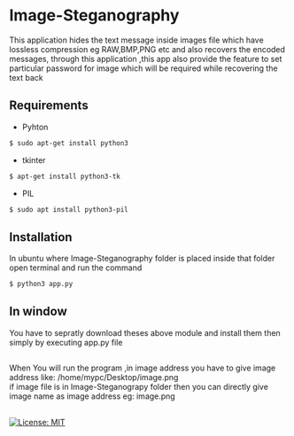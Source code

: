 # Image-Steganography

This application hides the text message inside images file which have lossless  compression eg RAW,BMP,PNG etc and also recovers the encoded  messages, through this application ,this app also provide the feature to set particular password for image which will be required while recovering the text back


 ## Requirements
 * Pyhton
 ```bash
$ sudo apt-get install python3
```
 * tkinter 
 ```bash
 $ apt-get install python3-tk
 ```
 * PIL
 ```bash
 $ sudo apt install python3-pil
 ```
## Installation

In ubuntu where Image-Steganography folder is placed inside that 
folder open terminal and run the command
```bash
$ python3 app.py
```

## In window
You have to sepratly download theses above module and install them then
simply by executing app.py file 

##
When You will run the program ,in image address you have to give image address like:
/home/mypc/Desktop/image.png<br>
if image file is in Image-Steganograpy folder then you can directly give image name as image address eg: image.png
##

<a href="https://opensource.org/licenses/MIT">
    <img src="https://img.shields.io/badge/License-MIT-red.svg"
      alt="License: MIT" />
  </a>
